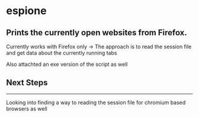 # espione

## Prints the currently open websites from Firefox.

Currently works with Firefox only -> The approach is to read the session file and get data about the currently running tabs

Also attachted an exe version of the script as well

## Next Steps

---

Looking into finding a way to reading the session file for chromium based browsers as well

